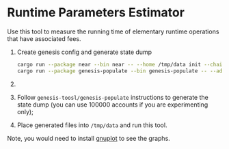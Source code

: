 # Runtime Parameters Estimator

Use this tool to measure the running time of elementary runtime operations that have associated fees.

1. Create genesis config and generate state dump
    ```bash
    cargo run --package near --bin near -- --home /tmp/data init --chain-id= --test-seed=alice.near --account-id=test.near --fast
    cargo run --package genesis-populate --bin genesis-populate -- --additional-accounts-num=200000 --home /tmp/data
    ```

2. 

1. Follow `genesis-toosl/genesis-populate` instructions to generate the state dump (you can use 100000 accounts if you are experimenting only);
2. Place generated files into `/tmp/data` and run this tool.

Note, you would need to install [gnuplot](http://gnuplot.info/) to see the graphs.
